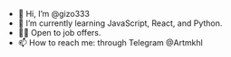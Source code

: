 - 👋 Hi, I’m @gizo333
- 🌱 I’m currently learning JavaScript, React, and Python.
- 🕵️‍♂️ Open to job offers.
- 📫  How to reach me: through Telegram @Artmkhl

